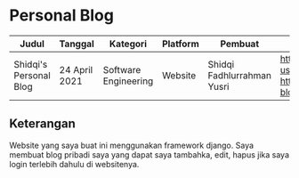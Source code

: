 # Personal Blog

| Judul | Tanggal | Kategori | Platform | Pembuat | Tautan Projek |
| ------ | ------ | ------ | ------ | ------ | ------ |
| Shidqi's Personal Blog | 24 April 2021 | Software Engineering | Website | Shidqi Fadhlurrahman Yusri | https://github.com/shidqify/Web-using-Django <br/> https://shidqify-blog.herokuapp.com/ |

## Keterangan

Website yang saya buat ini menggunakan framework django. Saya membuat blog pribadi saya yang dapat saya tambahka, edit, hapus jika saya login terlebih dahulu di websitenya.

